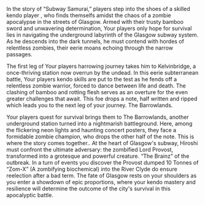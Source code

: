 In the story of “Subway Samurai,” players step into the shoes of a skilled kendo player , who finds themselfs amidst the chaos of a zombie apocalypse in the streets of Glasgow. Armed with their trusty bamboo sword and unwavering determination, Your players only hope for survival lies in navigating the underground labyrinth of the Glasgow subway system. As he descends into the dark tunnels, he must contend with hordes of relentless zombies, their eerie moans echoing through the narrow passages.

The first leg of Your players harrowing journey takes him to Kelvinbridge, a once-thriving station now overrun by the undead. In this eerie subterranean battle, Your players kendo skills are put to the test as he fends off a relentless zombie warrior, forced to dance between life and death. The clashing of bamboo and rotting flesh serves as an overture for the even greater challenges that await. This foe drops a note, half written and ripped which leads you to the next leg of your journey. The Barrowlands.

Your players quest for survival brings them to The Barrowlands, another underground station turned into a nightmarish battleground. Here, among the flickering neon lights and haunting concert posters, they face a formidable zombie champion, who drops the other half of the note. This is where the story comes together.. At the heart of Glasgow's subway, Hiroshi must confront the ultimate adversary: the zombified Lord Provost, transformed into a grotesque and powerful creature. “The Brainz” of the outbreak. In a turn of events you discover the Provost dumped 10 Tonnes of “Zom-X” (A zombifying biochemical) into the River Clyde do ensure reelection after a bad term. The fate of Glasgow rests on your shoulders as you enter a showdown of epic proportions, where your kendo mastery and resilience will determine the outcome of the city's survival in this apocalyptic battle.
 
